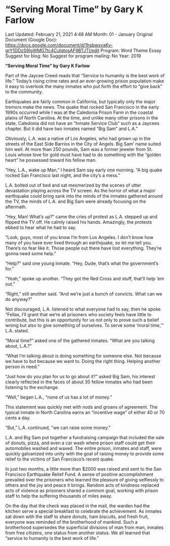 # “Serving Moral Time” by Gary K Farlow

Last Updated: February 21, 2021 4:48 AM
Month: 01 - January
Original Document (Google Doc): https://docs.google.com/document/d/1hsbwxvaKv-grY1DDzS9lgWMG7tc4CuIqtosAF9BTJTI/edit
Program: Word Theme Essay
Suggest for blog: No
Suggest for program mailing: No
Year: 2019

**“Serving Moral Time” by Gary K Farlow**

Part of the Jaycee Creed reads that “Service to humanity is the best work of life.” Today’s rising crime rates and an ever-growing prison population make it easy to overlook the many inmates who put forth the effort to “give back” to the community.

Earthquakes are fairly common in California, but typically only the major tremors make the news. The quake that rocked San Francisco in the early 1990s occurred while I was at the Caledonia Prison Farm in the coastal plains of North Carolina. At the time, and unlike many other prisons in the state, Caledonia did not have an “Inmate Service Club” such as a Jaycees chapter. But it did have two inmates named “Big Sam” and L.A.”

Obviously, L.A. was a native of Los Angeles, who had grown up in the streets of the East Side Barrios in the City of Angels. Big Sam’ name suited him well. At more than 250 pounds, Sam was a former jeweler from St. Louis whose love for gold must have had to do something with the “golden heart” he possessed toward his fellow man.

“Hey, L.A., wake up Man,” I heard Sam say early one morning. “A big quake rocked San Francisco last night, and the city’s a mess.”

L.A. bolted out of bed and sat mesmerized by the scenes of utter devastation playing across the TV screen. As the horror of what a major earthquake could bring sank into the minds of the inmates gathered around the TV, the minds of L.A. and Big Sam were already focusing on the aftermath.

“Hey, Man! What’s up?” came the cries of protest as L.A. stepped up and flipped the TV off. He calmly raised his hands. Amazingly, the protests ebbed to hear what he had to say.

“Look, guys, most of you know I’m from Los Angeles. I don’t know how many of you have ever lived through an earthquake, so let me tell you. There’s no fear like it. Those people out there have lost everything. They’re gonna need some help.”

“Help?” said one young inmate. “Hey, Dude, that’s what the government’s for.”

“Yeah,” spoke up another. “They got the Red Cross and stuff, that’ll help ‘em out.”

“Right,” still another said. “And we’re just a bunch of convicts. What can we do anyway?”

Not discouraged, L.A. listened to what everyone had to say, then he spoke. “Fellas, I’ll grant that we’re all prisoners who society feels have little to contribute, but this is an opportunity for us not only to prove such a belief wrong but also to give something of ourselves. To serve some ‘moral time,’” L.A. stated.

“Moral time?” asked one of the gathered inmates. “What are you talking about, L.A.?”

“What I’m talking about is doing something for someone else. Not because we have to but because we want to. Doing the right thing. Helping another person in need.”

“Just how do you plan for us to go about it?” asked Big Sam, his interest clearly reflected in the faces of about 30 fellow inmates who had been listening to the exchange.

“Well,” began L.A., “none of us has a lot of money.”

This statement was quickly met with nods and groans of agreement. The typical inmate in North Carolina earns an “incentive wage” of either 40 or 70 cents a day.

“But,” L.A. continued, “we can raise some money.”

L.A. and Big Sam put together a fundraising campaign that included the sale of donuts, pizza, and even a car wash where prison staff could get their automobiles washed and waxed. The entire prison, inmates and staff, were quickly galvanized into unity with the goal of raising money to provide some relief to the victims of San Francisco’s recent quake.

In just two months, a little more than $2000 was raised and sent to the San Francisco Earthquake Relief Fund. A sense of positive accomplishment prevailed over the prisoners who learned the pleasure of giving selflessly to others and the joy and peace it brings. Random acts of kindness replaced acts of violence as prisoners shared a common goal, working with prison staff to help the suffering thousands of miles away.

On the day that the check was placed in the mail, the warden had the kitchen serve a special breakfast to celebrate the achievement. As inmates sat down with the staff to share donuts, ham biscuits, and fresh fruit, everyone was reminded of the brotherhood of mankind. Such a brotherhood supersedes the superficial divisions of man from man, inmates from free citizens, one status from another status. We all learned that “service to humanity is the best work of life.”